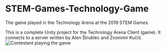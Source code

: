 # STEM-Games-Technology-Game
The game played in the Technology Arena at the 2019 STEM Games.

This is a complete Unity project for the Technology Arena Client (game).
It connects to a server written by Alen Štruklec and Zvonimir Kučiš. 
![Contestant playing the game](https://i.imgur.com/vkdCcoG.jpg)
